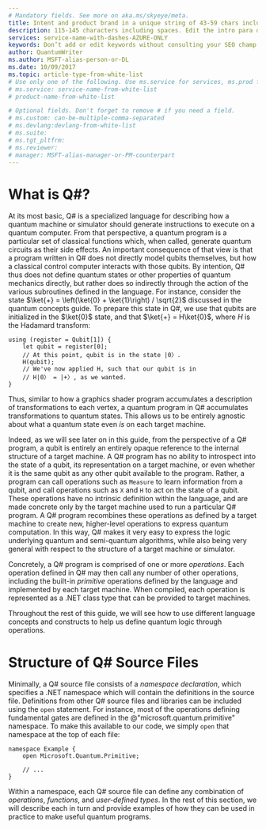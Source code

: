 ```yaml
---
# Mandatory fields. See more on aka.ms/skyeye/meta.
title: Intent and product brand in a unique string of 43-59 chars including spaces | Microsoft Docs 
description: 115-145 characters including spaces. Edit the intro para describing article intent to fit here. This abstract displays in the search result.
services: service-name-with-dashes-AZURE-ONLY 
keywords: Don’t add or edit keywords without consulting your SEO champ.
author: QuantumWriter
ms.author: MSFT-alias-person-or-DL
ms.date: 10/09/2017
ms.topic: article-type-from-white-list
# Use only one of the following. Use ms.service for services, ms.prod for on-prem. Remove the # before the relevant field.
# ms.service: service-name-from-white-list
# product-name-from-white-list

# Optional fields. Don't forget to remove # if you need a field.
# ms.custom: can-be-multiple-comma-separated
# ms.devlang:devlang-from-white-list
# ms.suite: 
# ms.tgt_pltfrm:
# ms.reviewer:
# manager: MSFT-alias-manager-or-PM-counterpart
---
```


# What is Q#? #

At its most basic, Q# is a specialized language for describing how a quantum machine or simulator should generate instructions to execute on a quantum computer.
From that perspective, a quantum program is a particular set of classical functions which, when called, generate quantum circuits as their side effects.
An important consequence of that view is that a program written in Q# does not directly model qubits themselves, but how a classical control computer interacts with those qubits.
By intention, Q# thus does not define quantum states or other properties of quantum mechanics directly, but rather does so indirectly through the action of the various subroutines defined in the language.
For instance, consider the state $\ket{+} = \left(\ket{0} + \ket{1}\right) / \sqrt{2}$ discussed in the <!-- TODO: link --> quantum concepts guide.
To prepare this state in Q#, we use that qubits are initialized in the $\ket{0}$ state, and that $\ket{+} = H\ket{0}$, where $H$ is the Hadamard transform:

```qsharp
using (register = Qubit[1]) {
    let qubit = register[0];
    // At this point, qubit is in the state |0〉.
    H(qubit);
    // We've now applied H, such that our qubit is in
    // H|0〉 = |+〉, as we wanted.
}
```

Thus, similar to how a graphics shader program accumulates a description of transformations to each vertex, a quantum program in Q# accumulates transformations to quantum states.
This allows us to be entirely agnostic about what a quantum state even *is* on each target machine.

Indeed, as we will see later on in this guide, from the perspective of a Q# program, a qubit is entirely an entirely opaque reference to the internal structure of a target machine.
A Q# program has no ability to introspect into the state of a qubit, its representation on a target machine, or even whether it is the same qubit as any other qubit available to the program.
Rather, a program can call operations such as `Measure` to learn information from a qubit, and call operations such as `X` and `H` to act on the state of a qubit.
These operations have no intrinsic definition within the language, and are made concrete only by the target machine used to run a particular Q# program.
A Q# program recombines these operations as defined by a target machine to create new, higher-level operations to express quantum computation.
In this way, Q# makes it very easy to express the logic underlying quantum and semi-quantum algorithms, while also being very general with respect to the structure of a target machine or simulator.

Concretely, a Q# program is comprised of one or more *operations*.
Each operation defined in Q# may then call any number of other operations, including the built-in *primitive* operations defined by the language and implemented by each target machine.
When compiled, each operation is represented as a .NET class type that can be provided to target machines.

Throughout the rest of this guide, we will see how to use different language concepts and constructs to help us define quantum logic through operations.

# Structure of Q# Source Files

Minimally, a Q# source file consists of a *namespace declaration*, which specifies a .NET namespace which will contain the definitions in the source file.
Definitions from other Q# source files and libraries can be included using the `open` statement.
For instance, most of the operations defining fundamental gates are defined in the @"microsoft.quantum.primitive" namespace.
To make this available to our code, we simply `open` that namespace at the top of each file:

```qsharp
namespace Example {
    open Microsoft.Quantum.Primitive;

    // ...
}
```

Within a namespace, each Q# source file can define any combination of *operations*, *functions*, and *user-defined types*.
In the rest of this section, we will describe each in turn and provide examples of how they can be used in practice to make useful quantum programs.